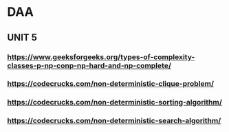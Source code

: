 # DAA

## UNIT 5

### <https://www.geeksforgeeks.org/types-of-complexity-classes-p-np-conp-np-hard-and-np-complete/>

### <https://codecrucks.com/non-deterministic-clique-problem/>

### <https://codecrucks.com/non-deterministic-sorting-algorithm/>

### <https://codecrucks.com/non-deterministic-search-algorithm/>